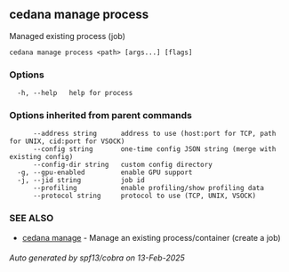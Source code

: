 ## cedana manage process

Managed existing process (job)

```
cedana manage process <path> [args...] [flags]
```

### Options

```
  -h, --help   help for process
```

### Options inherited from parent commands

```
      --address string      address to use (host:port for TCP, path for UNIX, cid:port for VSOCK)
      --config string       one-time config JSON string (merge with existing config)
      --config-dir string   custom config directory
  -g, --gpu-enabled         enable GPU support
  -j, --jid string          job id
      --profiling           enable profiling/show profiling data
      --protocol string     protocol to use (TCP, UNIX, VSOCK)
```

### SEE ALSO

* [cedana manage](cedana_manage.md)	 - Manage an existing process/container (create a job)

###### Auto generated by spf13/cobra on 13-Feb-2025

